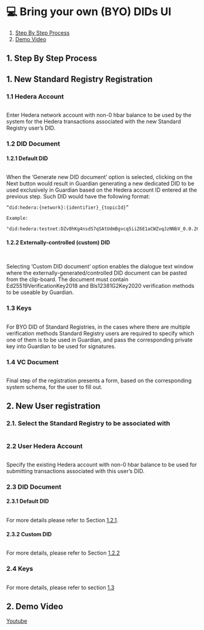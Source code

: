 # 💻 Bring your own (BYO) DIDs UI

1. [Step By Step Process](bring-your-own-byo-dids-ui.md#id-1.-step-by-step-process)
2. [Demo Video](bring-your-own-byo-dids-ui.md#id-2.-demo-video)

## 1. Step By Step Process

## 1. New Standard Registry Registration

### **1.1 Hedera Account**

<figure><img src="../../../.gitbook/assets/image (30).png" alt=""><figcaption></figcaption></figure>

Enter Hedera network account with non-0 hbar balance to be used by the system for the Hedera transactions associated with the new Standard Registry user’s DID.

### 1.2 DID Document

#### 1.2.1 Default DID

<figure><img src="../../../.gitbook/assets/image (2) (1) (1) (1) (1) (1) (1) (1) (1) (1) (1) (1).png" alt=""><figcaption></figcaption></figure>

When the ‘Generate new DID document’ option is selected, clicking on the Next button would result in Guardian generating a new dedicated DID to be used exclusively in Guardian based on the Hedera account ID entered at the previous step. Such DID would have the following format:

```
“did:hedera:{network}:{identifier}_{topicId}”
```

```
Example:

"did:hedera:testnet:DZv8hKg4nsdS7qSAtUdmBgvcq5iiZ6E1aCWZvqJzNNbV_0.0.2666979"

```

#### 1.2.2 Externally-controlled (custom) DID

<figure><img src="../../../.gitbook/assets/image (3) (1) (1) (1) (1) (1) (1) (1) (1) (1).png" alt=""><figcaption></figcaption></figure>

<figure><img src="../../../.gitbook/assets/image (4) (1) (1) (1) (1) (1) (1) (1) (1) (1).png" alt=""><figcaption></figcaption></figure>

Selecting ‘Custom DID document’ option enables the dialogue text window where the externally-generated/controlled DID document can be pasted from the clip-board. The document must contain Ed25519VerificationKey2018 and Bls12381G2Key2020 verification methods to be useable by Guardian.

### &#x20;1.3 Keys

<figure><img src="../../../.gitbook/assets/image (6) (1) (1) (1) (1) (1) (1) (1) (1).png" alt=""><figcaption></figcaption></figure>

For BYO DID of Standard Registries, in the cases where there are multiple verification methods Standard Registry users are required to specify which one of them is to be used in Guardian, and pass the corresponding private key into Guardian to be used for signatures.&#x20;

### 1.4  VC Document

<figure><img src="../../../.gitbook/assets/image (7) (1) (1) (1) (1) (1) (1).png" alt=""><figcaption></figcaption></figure>

Final step of the registration presents a form, based on the corresponding system schema, for the user to fill out.&#x20;

## 2. New User registration

### 2.1.   Select the Standard Registry to be associated with

<figure><img src="../../../.gitbook/assets/image (9) (1) (1) (1) (1) (1) (1).png" alt=""><figcaption></figcaption></figure>

### &#x20;2.2 User Hedera Account

<figure><img src="../../../.gitbook/assets/image (11) (1) (1) (1) (1) (1) (1).png" alt=""><figcaption></figcaption></figure>

Specify the existing Hedera account with non-0 hbar balance to be used for submitting transactions associated with this user’s DID.

### 2.3 DID Document

#### 2.3.1 Default DID

<figure><img src="../../../.gitbook/assets/image (12) (1) (1) (1) (1) (1) (1).png" alt=""><figcaption></figcaption></figure>

For more details please refer to Section [1.2.1](bring-your-own-byo-dids-ui.md#id-1.2.1-default-did).

#### 2.3.2 Custom DID

<figure><img src="../../../.gitbook/assets/image (13) (1) (1) (1) (1) (1) (1).png" alt=""><figcaption></figcaption></figure>

For more details, please refer to Section [1.2.2](bring-your-own-byo-dids-ui.md#id-1.2.2-externally-controlled-custom-did)

### 2.4 Keys

<figure><img src="../../../.gitbook/assets/image (14) (1) (1) (1) (1) (1) (1).png" alt=""><figcaption></figcaption></figure>

For more details, please refer to section [1.3](bring-your-own-byo-dids-ui.md#id-1.3-keys)

## 2. Demo Video

[Youtube](https://youtu.be/VVwHSu4LJ\_w?si=warN7AxOVopv85G4\&t=117)
